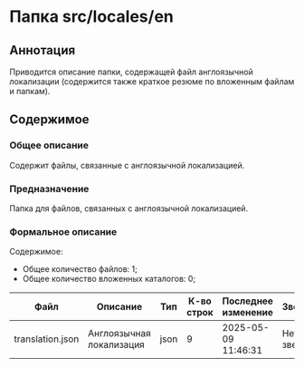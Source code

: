 # Папка src/locales/en

## Аннотация

Приводится описание папки, содержащей файл англоязычной локализации (содержится также
краткое резюме по вложенным файлам и папкам).

## Содержимое

### Общее описание

Содержит файлы, связанные с англоязычной локализацией.

### Предназначение

Папка для файлов, связанных с англоязычной локализацией.

### Формальное описание

Содержимое:
* Общее количество файлов: 1;
* Общее количество вложенных каталогов: 0;

| Файл             | Описание                 | Тип  | К-во строк | Последнее изменение | Звезды    |
|------------------|--------------------------|------|------------|---------------------|-----------|
| translation.json | Англоязычная локализация | json | 9          | 2025-05-09 11:46:31 | Нет звезд |

